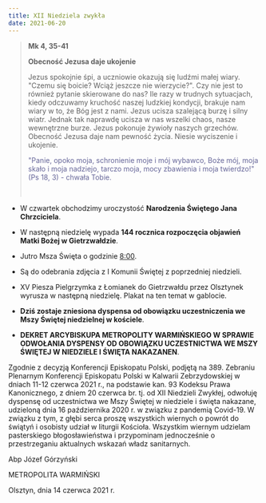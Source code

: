 ```yaml
---
title: XII Niedziela zwykła
date: 2021-06-20
---
```


> **Mk 4, 35-41**
>
> **Obecność Jezusa daje ukojenie**
>
> Jezus spokojnie śpi, a uczniowie okazują się ludźmi małej wiary. "Czemu się boicie? Wciąż jeszcze nie wierzycie?". Czy nie jest to również pytanie skierowane do nas? Ile razy w trudnych sytuacjach, kiedy odczuwamy kruchość naszej ludzkiej kondycji, brakuje nam wiary w to, że Bóg jest z nami. Jezus ucisza szalejącą burzę i silny wiatr. Jednak tak naprawdę ucisza w nas wszelki chaos, nasze wewnętrzne burze. Jezus pokonuje żywioły naszych grzechów. Obecność Jezusa daje nam pewność życia. Niesie wyciszenie i ukojenie.
>
> <span style="color: #666699;">"Panie, opoko moja, schronienie moje i mój wybawco, Boże mój, moja skało i moja nadziejo, tarczo moja, mocy zbawienia i moja twierdzo!" (Ps 18, 3) - chwała Tobie.</span>
>
> &nbsp;

- W czwartek obchodzimy uroczystość **Narodzenia Świętego Jana Chrzciciela**.
- W następną niedzielę wypada **144 rocznica rozpoczęcia objawień Matki Bożej w Gietrzwałdzie**.
- Jutro Msza Święta o godzinie <u>8:00</u>.
- Są do odebrania zdjęcia z I Komunii Świętej z poprzedniej niedzieli.
- XV Piesza Pielgrzymka z Łomianek do Gietrzwałdu przez Olsztynek wyrusza w następną niedzielę. Plakat na ten temat w gablocie.
- **Dziś zostaje zniesiona dyspensa od obowiązku uczestniczenia we Mszy Świętej niedzielnej w kościele**.

- **DEKRET ARCYBISKUPA METROPOLITY WARMIŃSKIEGO W SPRAWIE ODWOŁANIA DYSPENSY OD OBOWIĄZKU UCZESTNICTWA WE MSZY ŚWIĘTEJ W NIEDZIELE I ŚWIĘTA NAKAZANEN**.

Zgodnie z decyzją Konferencji Episkopatu Polski, podjętą na 389. Zebraniu Plenarnym Konferencji Episkopatu Polski w Kalwarii Zebrzydowskiej w dniach 11-12 czerwca 2021 r., na podstawie kan. 93 Kodeksu Prawa Kanonicznego, z dniem 20 czerwca br. tj. od XII Niedzieli Zwykłej, odwołuję dyspensę od uczestnictwa we Mszy Świętej w niedziele i święta nakazane, udzieloną dnia 16 października 2020 r. w związku z pandemią Covid-19. W związku z tym, z głębi serca proszę wszystkich wiernych o powrót do świątyń i osobisty udział w liturgii Kościoła. Wszystkim wiernym udzielam pasterskiego błogosławieństwa i przypominam jednocześnie o przestrzeganiu aktualnych wskazań władz sanitarnych.

Abp Józef Górzyński

METROPOLITA WARMIŃSKI

Olsztyn, dnia 14 czerwca 2021 r.
